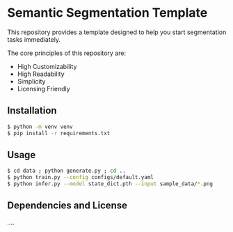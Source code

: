 # Semantic Segmentation Template
This repository provides a template designed to help you start segmentation tasks immediately.   

The core principles of this repository are:  
- High Customizability
- High Readability
- Simplicity
- Licensing Friendly 

## Installation

```sh
$ python -m venv venv
$ pip install -r requirements.txt
```


## Usage

```sh
$ cd data ; python generate.py ; cd ..
$ python train.py --config configs/default.yaml
$ python infer.py --model state_dict.pth --input sample_data/*.png
```


## Dependencies and License
....
